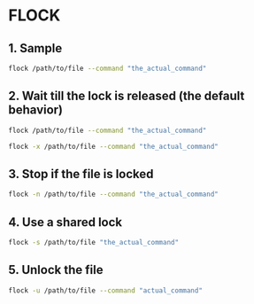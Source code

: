 # FLOCK

## 1. Sample
```bash
flock /path/to/file --command "the_actual_command"
```
## 2. Wait till the lock is released (the default behavior)
```bash
flock /path/to/file --command "the_actual_command"
```
```bash
flock -x /path/to/file --command "the_actual_command"
```
## 3. Stop if the file is locked
```bash
flock -n /path/to/file --command "the_actual_command"
```
## 4. Use a shared lock
```bash
flock -s /path/to/file "the_actual_command"
```
## 5. Unlock the file
```bash
flock -u /path/to/file --command "actual_command"
```
